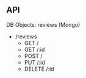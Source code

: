 ## API
DB Objects: reviews (Mongo)
* /reviews
  - GET /
  - GET /:id
  - POST /
  - PUT /:id
  - DELETE /:id